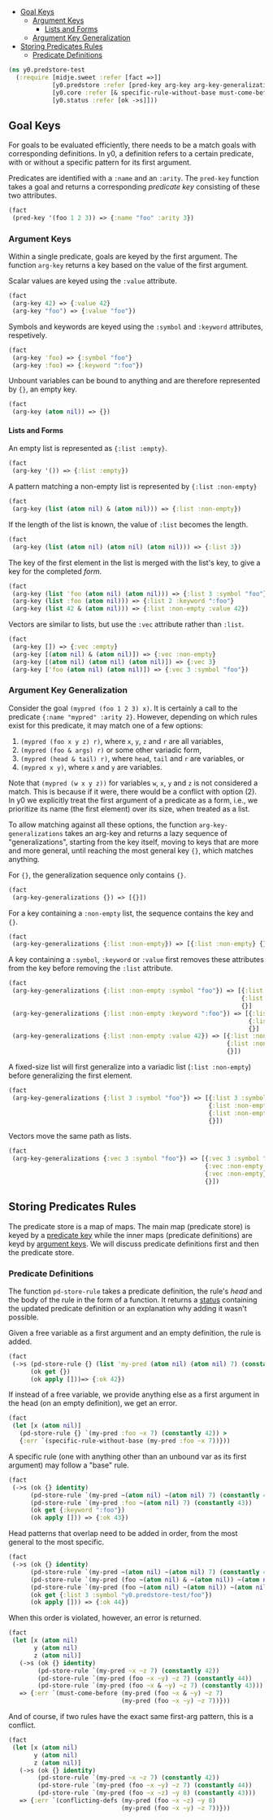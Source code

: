   * [Goal Keys](#goal-keys)
    * [Argument Keys](#argument-keys)
      * [Lists and Forms](#lists-and-forms)
    * [Argument Key Generalization](#argument-key-generalization)
  * [Storing Predicates Rules](#storing-predicates-rules)
    * [Predicate Definitions](#predicate-definitions)
```clojure
(ns y0.predstore-test
  (:require [midje.sweet :refer [fact =>]]
            [y0.predstore :refer [pred-key arg-key arg-key-generalizations pd-store-rule]]
            [y0.core :refer [& specific-rule-without-base must-come-before conflicting-defs]]
            [y0.status :refer [ok ->s]]))

```
## Goal Keys

For goals to be evaluated efficiently, there needs to be a match goals with corresponding definitions.
In y0, a definition refers to a certain predicate, with or without a specific pattern for its first argument.

Predicates are identified with a `:name` and an `:arity`. The `pred-key` function takes a goal and returns
a corresponding _predicate key_ consisting of these two attributes.

```clojure
(fact
 (pred-key '(foo 1 2 3)) => {:name "foo" :arity 3})

```
### Argument Keys

Within a single predicate, goals are keyed by the first argument. The function `arg-key` returns a key
based on the value of the first argument.

Scalar values are keyed using the `:value` attribute.
```clojure
(fact
 (arg-key 42) => {:value 42}
 (arg-key "foo") => {:value "foo"})

```
Symbols and keywords are keyed using the `:symbol` and `:keyword` attributes, respetively.
```clojure
(fact
 (arg-key 'foo) => {:symbol "foo"}
 (arg-key :foo) => {:keyword ":foo"})

```
Unbount variables can be bound to anything and are therefore represented by `{}`, an empty key.
```clojure
(fact
 (arg-key (atom nil)) => {})

```
#### Lists and Forms

An empty list is represented as `{:list :empty}`.
```clojure
(fact
 (arg-key '()) => {:list :empty})

```
A pattern matching a non-empty list is represented by `{:list :non-empty}`
```clojure
(fact
 (arg-key (list (atom nil) & (atom nil))) => {:list :non-empty})

```
If the length of the list is known, the value of `:list` becomes the length.
```clojure
(fact
 (arg-key (list (atom nil) (atom nil) (atom nil))) => {:list 3})

```
The key of the first element in the list is merged with the list's key, to give a key for the completed _form_.
```clojure
(fact
 (arg-key (list 'foo (atom nil) (atom nil))) => {:list 3 :symbol "foo"}
 (arg-key (list :foo (atom nil))) => {:list 2 :keyword ":foo"}
 (arg-key (list 42 & (atom nil))) => {:list :non-empty :value 42})

```
Vectors are similar to lists, but use the `:vec` attribute rather than `:list`.
```clojure
(fact
 (arg-key []) => {:vec :empty}
 (arg-key [(atom nil) & (atom nil)]) => {:vec :non-empty}
 (arg-key [(atom nil) (atom nil) (atom nil)]) => {:vec 3}
 (arg-key ['foo (atom nil) (atom nil)]) => {:vec 3 :symbol "foo"})

```
### Argument Key Generalization

Consider the goal `(mypred (foo 1 2 3) x)`. It is certainly a call to the predicate `{:name "mypred" :arity 2}`.
However, depending on which rules exist for this predicate, it may match one of a few options:

1. `(mypred (foo x y z) r)`, where `x`, `y`, `z` and `r` are all variables,
2. `(mypred (foo & args) r)` or some other variadic form,
3. `(mypred (head & tail) r)`, where `head`, `tail` and `r` are variables, or
4. `(mypred x y)`, where `x` and `y` are variables.

Note that `(mypred (w x y z))` for variables `w`, `x`, `y` and `z` is not considered a match. This is because
if it were, there would be a conflict with option (2). In y0 we explicitly treat the first argument of a predicate
as a form, i.e., we prioritize its name (the first element) over its size, when treated as a list.

To allow matching against all these options, the function `arg-key-generalizations` takes an arg-key and returns
a lazy sequence of "generalizations", starting from the key itself, moving to keys that are more and more general,
until reaching the most general key `{}`, which matches anything.

For `{}`, the generalization sequence only contains `{}`.
```clojure
(fact
 (arg-key-generalizations {}) => [{}])

```
For a key containing a `:non-empty` list, the sequence contains the key and `{}`.
```clojure
(fact
 (arg-key-generalizations {:list :non-empty}) => [{:list :non-empty} {}])

```
A key containing a `:symbol`, `:keyword` or `:value` first removes these attributes from the key before removing the
`:list` attribute.
```clojure
(fact
 (arg-key-generalizations {:list :non-empty :symbol "foo"}) => [{:list :non-empty :symbol "foo"}
                                                                {:list :non-empty}
                                                                {}]
 (arg-key-generalizations {:list :non-empty :keyword ":foo"}) => [{:list :non-empty :keyword ":foo"}
                                                                  {:list :non-empty}
                                                                  {}]
 (arg-key-generalizations {:list :non-empty :value 42}) => [{:list :non-empty :value 42}
                                                            {:list :non-empty}
                                                            {}])

```
A fixed-size list will first generalize into a variadic list (`:list :non-empty`) before generalizing the first element.
```clojure
(fact
 (arg-key-generalizations {:list 3 :symbol "foo"}) => [{:list 3 :symbol "foo"}
                                                       {:list :non-empty :symbol "foo"}
                                                       {:list :non-empty}
                                                       {}])

```
Vectors move the same path as lists.
```clojure
(fact
 (arg-key-generalizations {:vec 3 :symbol "foo"}) => [{:vec 3 :symbol "foo"}
                                                      {:vec :non-empty :symbol "foo"}
                                                      {:vec :non-empty}
                                                      {}])

```
## Storing Predicates Rules

The predicate store is a map of maps. The main map (predicate store) is keyed by a [predicate key](#goal-key) while
the inner maps (predicate definitions) are keyd by [argument keys](#argument-keys). We will discuss predicate
definitions first and then the predicate store.

### Predicate Definitions

The function `pd-store-rule` takes a predicate definition, the rule's _head_ and the body of the rule in the form
of a function. It returns a [status](status.md) containing the updated predicate definition or an explanation why
adding it wasn't possible.

Given a free variable as a first argument and an empty definition, the rule is added.
```clojure
(fact
 (->s (pd-store-rule {} (list 'my-pred (atom nil) (atom nil) 7) (constantly 42))
      (ok get {})
      (ok apply []))=> {:ok 42})

```
If instead of a free variable, we provide anything else as a first argument in the head (on an empty definition),
we get an error.
```clojure
(fact
 (let [x (atom nil)]
   (pd-store-rule {} `(my-pred :foo ~x 7) (constantly 42)) >
   {:err `(specific-rule-without-base (my-pred :foo ~x 7))}))

```
A specific rule (one with anything other than an unbound var as its first argument) may follow a "base" rule.
```clojure
(fact
 (->s (ok {} identity)
      (pd-store-rule `(my-pred ~(atom nil) ~(atom nil) 7) (constantly 42))
      (pd-store-rule `(my-pred :foo ~(atom nil) 7) (constantly 43))
      (ok get {:keyword ":foo"})
      (ok apply [])) => {:ok 43})

```
Head patterns that overlap need to be added in order, from the most general to the most specific.
```clojure
(fact
 (->s (ok {} identity)
      (pd-store-rule `(my-pred ~(atom nil) ~(atom nil) 7) (constantly 42))
      (pd-store-rule `(my-pred (foo ~(atom nil) & ~(atom nil)) ~(atom nil) 7) (constantly 43))
      (pd-store-rule `(my-pred (foo ~(atom nil) ~(atom nil)) ~(atom nil) 7) (constantly 44))
      (ok get {:list 3 :symbol "y0.predstore-test/foo"})
      (ok apply [])) => {:ok 44})

```
When this order is violated, however, an error is returned.
```clojure
(fact
 (let [x (atom nil)
       y (atom nil)
       z (atom nil)]
   (->s (ok {} identity)
        (pd-store-rule `(my-pred ~x ~z 7) (constantly 42))
        (pd-store-rule `(my-pred (foo ~x ~y) ~z 7) (constantly 44))
        (pd-store-rule `(my-pred (foo ~x & ~y) ~z 7) (constantly 43)))
   => {:err `(must-come-before (my-pred (foo ~x & ~y) ~z 7)
                               (my-pred (foo ~x ~y) ~z 7))}))

```
And of course, if two rules have the exact same first-arg pattern, this is a conflict.
```clojure
(fact
 (let [x (atom nil)
       y (atom nil)
       z (atom nil)]
   (->s (ok {} identity)
        (pd-store-rule `(my-pred ~x ~z 7) (constantly 42))
        (pd-store-rule `(my-pred (foo ~x ~y) ~z 7) (constantly 44))
        (pd-store-rule `(my-pred (foo ~x ~z) ~y 8) (constantly 43)))
   => {:err `(conflicting-defs (my-pred (foo ~x ~z) ~y 8)
                               (my-pred (foo ~x ~y) ~z 7))}))
```

